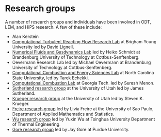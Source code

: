 # Research groups

A number of research groups and individuals have been involved in ODT, LEM, and HiPS research. A few of these include:
- Alan Kerstein
- [Computational Turbulent Reacting Flow Research Lab](https://ignite.byu.edu) at Brigham Young University led by David Lignell.
- [Numerical Fluids and Gasdynamics Lab](https://www.b-tu.de/en/fg-stroemungsmodellierung/divisions/numerical-fluid-and-gasdynamics) led by Heiko Schmidt at Brandenburg University of Technology at Cottbus-Senftenberg.
- Oevermann Research Lab led by Michael Oevermann at Brandenburg University of Technology at Cottbus-Senftenberg.
- [Computational Combustion and Energy Sciences Lab](https://echekki.wordpress.ncsu.edu/) at North Carolina State University, led by Tarek Echekki.
- [Computational Combustion Lab](http://www.ccl.gatech.edu/) at Georgia Tech. led by Suresh Menon.
- [Sutherland research group](https://sutherland.che.utah.edu/) at the University of Utah led by James Sutherland.
- [Krueger research group](https://faculty.utah.edu/u0034822-STEVEN_K_KRUEGER/research/index.hml#research_groups) at the University of Utah led by Steven K. Krueger.
- [Freire research group](https://www.researchgate.net/profile/Livia_Freire2) led by Livia Freire at the University of Sao Paulo, Department of Applied Mathematics and Statistics.
- [Wu research group](http://www.depe.tsinghua.edu.cn/depeen/info/1031/1079.htm) led by Yuxin Wu at Tsinghua University Department of Thermal Engineering.
- [Gore research group](https://engineering.purdue.edu/GRG) led by Jay Gore at Purdue University.

